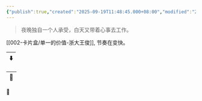 ```yaml
---
{"publish":true,"created":"2025-09-19T11:48:45.000+08:00","modified":"2025-09-19T11:48:45.000+08:00","tags":["心理学","i人片单","家庭","亲密关系"],"cssclasses":""}
---
```




> 夜晚独自一个人承受，白天又带着心事去工作。

[[002-卡片盒/单一的价值-浙大王俊]], 节奏在变快。

| ⬇️ |
| -- |


| 🔗 |
| -- |


🌴